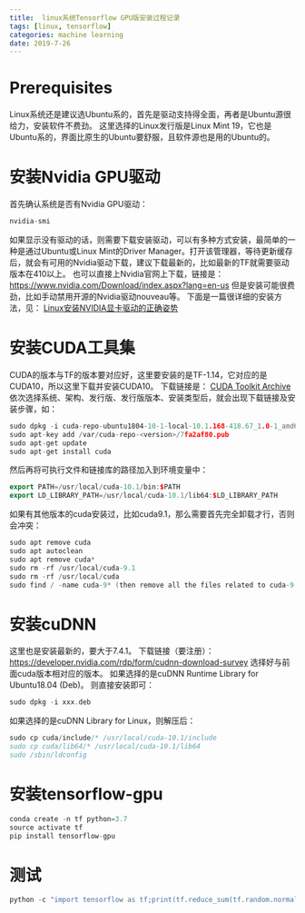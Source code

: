 ```yaml
---
title:  linux系统Tensorflow GPU版安装过程记录
tags: [linux, tensorflow]
categories: machine learning 
date: 2019-7-26
---
```


# Prerequisites
Linux系统还是建议选Ubuntu系的，首先是驱动支持得全面，再者是Ubuntu源很给力，安装软件不费劲。
这里选择的Linux发行版是Linux Mint 19，它也是Ubuntu系的，界面比原生的Ubuntu要舒服，且软件源也是用的Ubuntu的。

# 安装Nvidia GPU驱动
首先确认系统是否有Nvidia GPU驱动：
```cpp
nvidia-smi
```
如果显示没有驱动的话，则需要下载安装驱动，可以有多种方式安装，最简单的一种是通过Ubuntu或Linux Mint的Driver Manager。打开该管理器，等待更新缓存后，就会有可用的Nvidia驱动下载，建议下载最新的，比如最新的TF就需要驱动版本在410以上。
也可以直接上Nvidia官网上下载，链接是：
https://www.nvidia.com/Download/index.aspx?lang=en-us
但是安装可能很费劲，比如手动禁用开源的Nvidia驱动nouveau等。
下面是一篇很详细的安装方法，见：
[Linux安装NVIDIA显卡驱动的正确姿势](https://blog.csdn.net/wf19930209/article/details/81877822)

# 安装CUDA工具集
CUDA的版本与TF的版本要对应好，这里要安装的是TF-1.14，它对应的是CUDA10，所以这里下载并安装CUDA10。
下载链接是：
[CUDA Toolkit Archive](https://developer.nvidia.com/cuda-toolkit-archive)
依次选择系统、架构、发行版、发行版版本、安装类型后，就会出现下载链接及安装步骤，如：
```cpp
sudo dpkg -i cuda-repo-ubuntu1804-10-1-local-10.1.168-418.67_1.0-1_amd64.deb
sudo apt-key add /var/cuda-repo-<version>/7fa2af80.pub
sudo apt-get update
sudo apt-get install cuda
```
然后再将可执行文件和链接库的路径加入到环境变量中：
```cpp
export PATH=/usr/local/cuda-10.1/bin:$PATH
export LD_LIBRARY_PATH=/usr/local/cuda-10.1/lib64:$LD_LIBRARY_PATH
```
如果有其他版本的cuda安装过，比如cuda9.1，那么需要首先完全卸载才行，否则会冲突：
```cpp
sudo apt remove cuda
sudo apt autoclean
sudo apt remove cuda*
sudo rm -rf /usr/local/cuda-9.1
sudo rm -rf /usr/local/cuda
sudo find / -name cuda-9* (then remove all the files related to cuda-9.1)
```

# 安装cuDNN
这里也是安装最新的，要大于7.4.1。
下载链接（要注册）：
https://developer.nvidia.com/rdp/form/cudnn-download-survey
选择好与前面cuda版本相对应的版本。
如果选择的是cuDNN Runtime Library for Ubuntu18.04 (Deb)。
则直接安装即可：
```cpp
sudo dpkg -i xxx.deb
```
如果选择的是cuDNN Library for Linux，则解压后：
```cpp
sudo cp cuda/include/* /usr/local/cuda-10.1/include
sudo cp cuda/lib64/* /usr/local/cuda-10.1/lib64
sudo /sbin/ldconfig
```
# 安装tensorflow-gpu
```cpp
conda create -n tf python=3.7
source activate tf
pip install tensorflow-gpu
```

# 测试
```cpp
python -c "import tensorflow as tf;print(tf.reduce_sum(tf.random.normal([1000, 1000])))"
```
